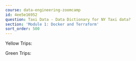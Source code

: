 ```yaml
---
course: data-engineering-zoomcamp
id: 4ee5e16952
question: Taxi Data - Data Dictionary for NY Taxi data?
section: 'Module 1: Docker and Terraform'
sort_order: 500
---
```


Yellow Trips:

Green Trips:

